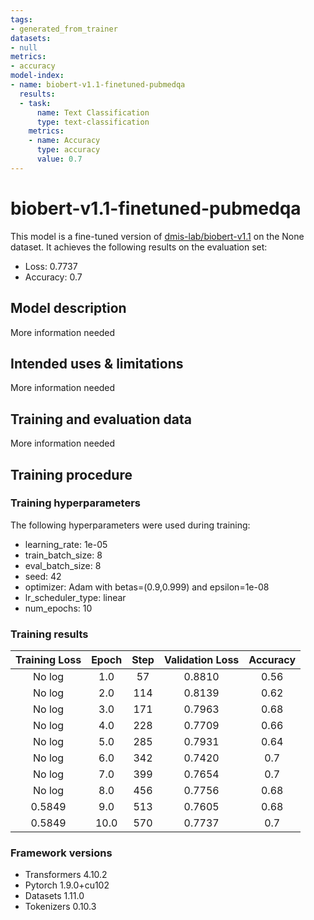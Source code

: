 ```yaml
---
tags:
- generated_from_trainer
datasets:
- null
metrics:
- accuracy
model-index:
- name: biobert-v1.1-finetuned-pubmedqa
  results:
  - task:
      name: Text Classification
      type: text-classification
    metrics:
    - name: Accuracy
      type: accuracy
      value: 0.7
---
```


<!-- This model card has been generated automatically according to the information the Trainer had access to. You
should probably proofread and complete it, then remove this comment. -->

# biobert-v1.1-finetuned-pubmedqa

This model is a fine-tuned version of [dmis-lab/biobert-v1.1](https://huggingface.co/dmis-lab/biobert-v1.1) on the None dataset.
It achieves the following results on the evaluation set:
- Loss: 0.7737
- Accuracy: 0.7

## Model description

More information needed

## Intended uses & limitations

More information needed

## Training and evaluation data

More information needed

## Training procedure

### Training hyperparameters

The following hyperparameters were used during training:
- learning_rate: 1e-05
- train_batch_size: 8
- eval_batch_size: 8
- seed: 42
- optimizer: Adam with betas=(0.9,0.999) and epsilon=1e-08
- lr_scheduler_type: linear
- num_epochs: 10

### Training results

| Training Loss | Epoch | Step | Validation Loss | Accuracy |
|:-------------:|:-----:|:----:|:---------------:|:--------:|
| No log        | 1.0   | 57   | 0.8810          | 0.56     |
| No log        | 2.0   | 114  | 0.8139          | 0.62     |
| No log        | 3.0   | 171  | 0.7963          | 0.68     |
| No log        | 4.0   | 228  | 0.7709          | 0.66     |
| No log        | 5.0   | 285  | 0.7931          | 0.64     |
| No log        | 6.0   | 342  | 0.7420          | 0.7      |
| No log        | 7.0   | 399  | 0.7654          | 0.7      |
| No log        | 8.0   | 456  | 0.7756          | 0.68     |
| 0.5849        | 9.0   | 513  | 0.7605          | 0.68     |
| 0.5849        | 10.0  | 570  | 0.7737          | 0.7      |


### Framework versions

- Transformers 4.10.2
- Pytorch 1.9.0+cu102
- Datasets 1.11.0
- Tokenizers 0.10.3
